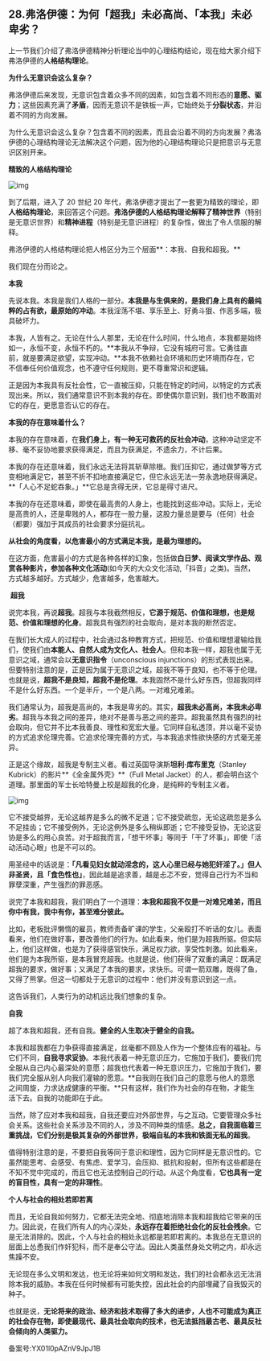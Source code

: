 ## 28.弗洛伊德：为何「超我」未必高尚、「本我」未必卑劣？
上一节我们介绍了弗洛伊德精神分析理论当中的心理结构结论，现在给大家介绍下弗洛伊德的**人格结构理论**。


**为什么无意识会这么复杂？**


弗洛伊德后来发现，无意识包含着众多不同的因素，如包含着不同形态的**意愿、驱力**；这些因素充满了**矛盾**，因而无意识不是铁板一声，它始终处于**分裂状态**，并沿着不同的方向发展。


为什么无意识会这么复杂？包含着不同的因素，而且会沿着不同的方向发展？弗洛伊德的心理结构理论无法解决这个问题，因为他的心理结构理论只是把意识与无意识区别开来。


**精致的人格结构理论**


![img](https://pic4.zhimg.com/v2-61f72ce550e87cce908a1ffea7123e3e.webp)

到了后期，进入了 20 世纪 20 年代，弗洛伊德才提出了一套更为精致的理论，即**人格结构理论**，来回答这个问题。**弗洛伊德的人格结构理论解释了精神世界**（特别是无意识世界）和**精神进程**（特别是无意识进程）的复杂性，做出了令人信服的解释。


弗洛伊德的人格结构理论把人格区分为三个层面**：本我、自我和超我。**


我们现在分而论之。


**本我**


先说本我。本我是我们人格的一部分。**本我是与生俱来的，是我们身上具有的最纯粹的占有欲，最原始的冲动**。本我淫荡不堪、享乐至上、好勇斗狠、作恶多端，极具破坏力。


本我，人皆有之。无论在什么人那里，无论在什么时间，什么地点，本我都是始终如一，永恒不变，永恒不朽的。**本我从不争辩，它没有城府可言。它勇往直前，就是要满足欲望，实现冲动。**本我不依赖社会环境和历史环境而存在，它不信奉任何价值观念，也不遵守任何规则，更不尊重常识和逻辑。


正是因为本我具有反社会性，它一直被压抑，只能在特定的时间，以特定的方式表现出来。所以，我们通常意识不到本我的存在。即使偶尔意识到，我们也不敢面对它的存在，更愿意否认它的存在。


**本我的存在意味着什么？**


本我的存在意味着，在**我们身上，有一种无可救药的反社会冲动**，这种冲动坚定不移、毫不妥协地要求获得满足，而且为获满足，不遗余力，不计后果。


本我的存在还意味着，我们永远无法将其斩草除根。我们压抑它，通过做梦等方式变相地满足它，甚至不折不扣地直接满足它，但它永远无法一劳永逸地获得满足。**「人心不足蛇吞象。」**它总是贪得无厌，它总是得寸进尺。


本我的存在还意味着，即使在最高贵的人身上，也能找到这些冲动。实际上，无论是高贵的人，还是卑贱的人，都存在一股力量，这股力量总是要与（任何）社会（都要）强加于其成员的社会要求分庭抗礼。


**从社会的角度看，以危害最小的方式满足本我，是最为理想的。**


在这方面，危害最小的方式是各种各样的幻象，包括做**白日梦、阅读文学作品、观赏各种影片，参加各种文化活动**(如今天的大众文化活动,「抖音」之类)。当然，方式越多越好。方式越少，危害越多，危害越大。


 **超我**


说完本我，再说**超我**。超我与本我截然相反，**它源于规范、价值和理想，也是规范、价值和理想的化身**。超我具有强烈的社会取向，是对本我的断然否定。


在我们长大成人的过程中，社会通过各种教育方式，把规范、价值和理想灌输给我们，使我们由**本能人、自然人成为文化人、社会人**。但和本我一样，超我也属于无意识之域，通常会以**无意识指令**（unconscious injunctions）的形式表现出来。但要特别注意的是，正是因为属于无意识之域，超我不等于良知，也不等于伦理。也就是说，**超我不是良知，超我不是伦理**。本我固然不是什么好东西，但超我同样不是什么好东西。一个是半斤，一个是八两。一对难兄难弟。


我们通常认为，超我是高尚的，本我是卑劣的。其实，**超我未必高尚，本我未必卑劣**。超我与本我之间的差异，绝对不是善与恶之间的差异。超我虽然具有强烈的社会取向，但它并不比本我善良、理性和宽宏大量。它同样自私透顶，并以毫不妥协的方式追求伦理完善。它追求伦理完善的方式，与本我追求性欲快感的方式毫无差异。


正是这个缘故，超我是专制主义者。看过英国导演斯**坦利·库布里克**（Stanley Kubrick）的影片**《全金属外壳》**（Full Metal Jacket）的人，都会明白这个道理。那里面的军士长哈特曼上校是超我的化身，是纯粹的专制主义者。


![img](https://pic4.zhimg.com/v2-a2110c26e1e8b6d535d4e746bcd291c9.webp)

它不接受越界，无论这越界是多么的微不足道；它不接受疏忽，无论这疏忽是多么不足挂齿；它不接受例外，无论这例外是多么稍纵即逝；它不接受妥协，无论这妥协是多么的用心良苦。对于超我而言，「想干坏事」等同于「干了坏事」，即使「活动活动心眼」也是不可以的。


用圣经中的话说是：**「凡看见妇女就动淫念的，这人心里已经与她犯奸淫了。」**但人非圣贤，且**「食色性也」**，因此越是追求善，越是忐忑不安，觉得自己行为不当和罪孽深重，产生强烈的罪恶感。


说完了本我和超我，我们明白了一个道理：**本我和超我不仅是一对难兄难弟，而且你中有我，我中有你，甚至难分彼此。**


比如，老板批评懒惰的雇员，教师责备旷课的学生，父亲殴打不听话的女儿。表面看来，他们在做好事，要改善他们的行为。如此看来，他们是为超我所驱。但实际上，他们这样做，也是为了获得感官快乐，满足权力欲，享受性刺激。如此看来，他们是为本我所驱，是本我冒充超我。也就是说，他们获得了双重的满足：既满足超我的要求，做好事；又满足了本我的要求，求快乐。可谓一箭双雕，既得了鱼，又得了熊掌。但这一切都处于无意识的过程中：他们并没有意识到这一点。


这告诉我们，人类行为的动机远比我们想象的复杂。


**自我**


超了本我和超我，还有自我。**健全的人生取决于健全的自我。**


本我和超我都在力争获得直接满足，丝毫都不顾及人作为一个整体应有的福祉。与它们不同，**自我寻求妥协**。本我代表着一种无意识压力，它施加于我们，要我们完全服从自己内心最深处的意愿；超我也代表着一种无意识压力，它施加于我们，要我们完全服从别人向我们灌输的愿意。**自我则在我们自己的意愿与他人的意愿之间周旋，力求达成健康的平衡。**只有这样，我们作为社会的存在物，才能生活下去。自我的功能即在于此。


当然，除了应对本我和超我，自我还要应对外部世界，与之互动。它要管理众多社会关系。这些社会关系涉及不同的人，涉及不同种类的情感。**总之，自我面临着三重挑战，它们分别是极其复杂的外部世界，极端自私的本我和铁面无私的超我**。


值得特别注意的是，不要把自我等同于意识和理性，因为它同样是无意识性的。它虽然能思考、会感受、有焦虑、爱学习，会压抑、抵抗和投射，但所有这些都是在不知不觉中完成的，而且它也无法控制自己的行动。从这个角度看，**它也具有一定的盲目性，具有一定的非理性**。


**个人与社会的相处若即若离**


而且，无论自我如何努力，它都无法完全地、彻底地消除本我和超我给它带来的压力。因此说，在我们所有人的内心深处，**永远存在着拒绝社会化的反社会残余**。它是无法消除的。因此，个人与社会的相处永远都是若即若离的。本我总在无意识的层面上怂恿我们作奸犯科，而不是奉公守法。因此人类虽然身处文明之内，却永远焦躁不安。


无论现在多么文明和发达，也无论将来如何文明和发达，我们的社会都永远无法消除本我的威胁。本我在任何时候都有可能失控，因此社会的内部埋藏了自我毁灭的种子。


也就是说，**无论将来的政治、经济和技术取得了多大的进步，人也不可能成为真正的社会存在物，即使最现代、最具社会取向的技术，也无法抵挡最古老、最具反社会倾向的人类驱力。** 


备案号:YX01l0pAZnV9JpJ1B

